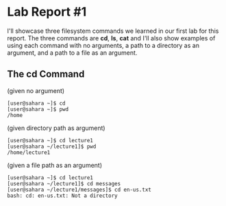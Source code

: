# Lab Report #1
I'll showcase three filesystem commands we learned in our first lab for this report. The three commands are **cd**, **ls**, **cat** and I'll also show examples of using each command with no arguments, a path to a directory as an argument, and a path to a file as an argument.

## The cd Command
(given no argument)
```
[user@sahara ~]$ cd
[user@sahara ~]$ pwd
/home

```
(given directory path as argument)
```
[user@sahara ~]$ cd lecture1
[user@sahara ~/lecture1]$ pwd
/home/lecture1

```
(given a file path as an argument)
```
[user@sahara ~]$ cd lecture1
[user@sahara ~/lecture1]$ cd messages
[user@sahara ~/lecture1/messages]$ cd en-us.txt
bash: cd: en-us.txt: Not a directory

```
